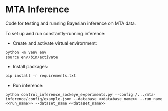 # MTA Inference
Code for testing and running Bayesian inference on MTA data.

To set up and run constantly-running inference:

- Create and activate virtual environment:
```
python -m venv env
source env/bin/activate
```
- Install packages:
```
pip install -r requirements.txt
```
- Run inference:
```
python control_inference_sockeye_experiments.py --config /.../mta-inference/config/example.json --database <<database_name>> --run_name <<run_name>> --dataset_name <<dataset_name>>
```

